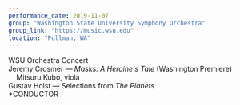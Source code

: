 ```yaml
---
performance_date: 2019-11-07
group: "Washington State University Symphony Orchestra"
group_link: "https://music.wsu.edu"
location: "Pullman, WA"
---
```

WSU Orchestra Concert <br/>
Jeremy Crosmer — _Masks: A Heroine's Tale_ (Washington Premiere)<br/>
&nbsp;&nbsp;&nbsp;&nbsp;Mitsuru Kubo, viola<br/>
Gustav Holst — Selections from _The Planets_ <br/>
*CONDUCTOR<br/>
